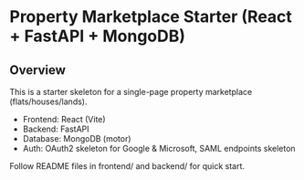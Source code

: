 # Property Marketplace Starter (React + FastAPI + MongoDB)

## Overview
This is a starter skeleton for a single-page property marketplace (flats/houses/lands).
- Frontend: React (Vite)
- Backend: FastAPI
- Database: MongoDB (motor)
- Auth: OAuth2 skeleton for Google & Microsoft, SAML endpoints skeleton

Follow README files in frontend/ and backend/ for quick start.

